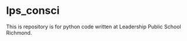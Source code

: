 # lps_consci

This is repository is for python code written at Leadership Public School Richmond. 


